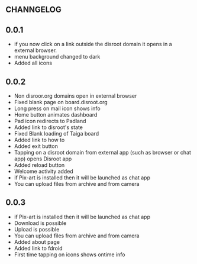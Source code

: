 ## CHANNGELOG


## 0.0.1

* if you now click on a link outside the disroot domain it opens in a external browser.
* menu background changed to dark
* Added all icons

## 0.0.2

* Non disroor.org domains open in external browser
* Fixed blank page on board.disroot.org
* Long press on mail icon shows info
* Home button animates dashboard
* Pad icon redirects to Padland
* Added link to disroot's state
* Fixed Blank loading of Taiga board
* Added link to how to
* Added exit button
* Tapping on a disroot domain from external app (such as browser or chat app) opens Disroot app
* Added reload button
* Welcome activity added
* if Pix-art is installed  then it will be launched as chat app
* You can upload files from archive and from camera

## 0.0.3
* if Pix-art is installed  then it will be launched as chat app
* Download is possible
* Upload is possible
* You can upload files from archive and from camera
* Added about page
* Added link to fdroid
* First time tapping on icons shows ontime info
